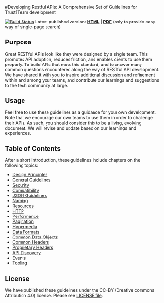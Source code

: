 #Developing Restful APIs: A Comprehensive Set of Guidelines for Trust1Team development

[![Build Status](https://travis-ci.org/zalando/restful-api-guidelines.svg?branch=master)](https://travis-ci.org/zalando/restful-api-guidelines)
Latest published version: **[HTML](https://github.com/Trust1Team/api-styleguide) | [PDF](https://github.com/Trust1Team/api-styleguide/guidelines.pdf)** (only to provide easy way of single-page search)

Purpose
-------
Great RESTful APIs look like they were designed by a single team. This promotes API adoption, reduces friction, and enables clients to use them properly. To build APIs that meet this standard, and to answer many common questions encountered along the way of RESTful API development. We have shared it with you to inspire additional discussion and refinement within and among your teams, and contribute our learnings and suggestions to the tech community at large.

Usage
-----
Feel free to use these guidelines as a guidance for your own development. Note that we encourage our own teams to use them in order to challenge their APIs. As such, you should consider this to be a living, evolving document. We will revise and update based on our learnings and experiences.

Table of Contents
-------
After a short Introduction, these guidelines include chapters on the following topics:
- [Design Principles](https://github.com/Trust1Team/api-styleguide/design-principles/DesignPrinciples.html)
- [General Guidelines](https://github.com/Trust1Team/api-styleguide/general-guidelines/GeneralGuidelines.html)
- [Security](https://github.com/Trust1Team/api-styleguide/security/Security.html)
- [Compatibility](https://github.com/Trust1Team/api-styleguide/compatibility/Compatibility.html)
- [JSON Guidelines](https://github.com/Trust1Team/api-styleguide/json-guidelines/JsonGuidelines.html)
- [Naming](https://github.com/Trust1Team/api-styleguide/naming/Naming.html)
- [Resources](https://github.com/Trust1Team/api-styleguide/resources/Resources.html)
- [HTTP](https://github.com/Trust1Team/api-styleguide/http/Http.html)
- [Performance](https://github.com/Trust1Team/api-styleguide/performance/Performance.html)
- [Pagination](https://github.com/Trust1Team/api-styleguide/pagination/Pagination.html)
- [Hypermedia](https://github.com/Trust1Team/api-styleguide/hyper-media/Hypermedia.html)
- [Data Formats](https://github.com/Trust1Team/api-styleguide/data-formats/DataFormats.html)
- [Common Data Objects](https://github.com/Trust1Team/api-styleguide/common-data-objects/CommonDataObjects.html)
- [Common Headers](https://github.com/Trust1Team/api-styleguide/headers/CommonHeaders.html)
- [Proprietary Headers](https://github.com/Trust1Team/api-styleguide/headers/ProprietaryHeaders.html)
- [API Discovery](https://github.com/Trust1Team/api-styleguide/api-discovery/ApiDiscovery.html)
- [Events](https://github.com/Trust1Team/api-styleguide/events/events.html)
- [Tooling](https://github.com/Trust1Team/api-styleguide/tooling/Tooling.html)

License
-------
We have published these guidelines under the CC-BY (Creative commons Attribution 4.0) license. Please see [LICENSE file](LICENSE).
